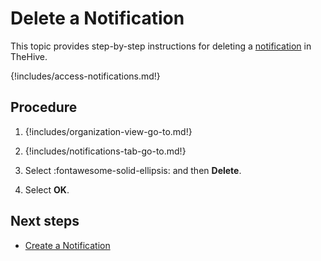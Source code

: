 # Delete a Notification

This topic provides step-by-step instructions for deleting a [notification](about-notifications.md) in TheHive.

{!includes/access-notifications.md!}

<h2>Procedure</h2>

1. {!includes/organization-view-go-to.md!}

2. {!includes/notifications-tab-go-to.md!}

3. Select :fontawesome-solid-ellipsis: and then **Delete**.

4. Select **OK**.

<h2>Next steps</h2>

* [Create a Notification](create-a-notification.md)